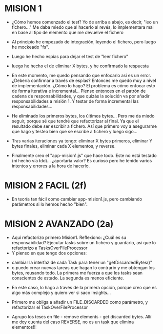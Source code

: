# MISION 1

- ¿Cómo hemos comenzado el test? Yo de arriba a abajo, es decir, "leo un fichero..." Me daba miedo que al hacerlo al revés, lo implementara mal en base al tipo de elemento que me devuelve el fichero
- Al principio he empezado de integración, leyendo el fichero, pero luego he mockeado "fs".
- Luego he hecho espías para dejar el test de "leer fichero"
- luego he hecho el de eliminar X bytes, y he confirmado la respuesta
- En este momento, me quedo pensando que enfocarlo así es un error. ¿Debería confirmar a través de espías? Entonces me quedo muy a nivel de implementación. ¿Cómo lo hago?
El problema es cómo enfocar esto de forma iterativa e incremental...
Pienso entonces en el patrón de cadena de responsabilidades, y que quizás la solución va por añadir responsabilidades
a misión 1. Y testar de forma incremental las responsabilidades...
- He eliminado los primeros bytes, los últimos bytes... Pero me da miedo seguir, porque sé que tendré que refactorizar al final. Ya que el resultado debe ser escribir a fichero. Así que primero voy a asegurarme que hago y testeo bien que se escribe a fichero y luego sigo...

- Tras varias iteraciones ya tengo: eliminar X bytes primeros, eliminar Y bytes finales, eliminar cada X elementos, y reverse.

- Finalmente creo el "app-mision1.js" que hace todo. Este no está testado (ni hecho vía tdd)... ¿aportaría valor? Es curioso pero he tenido varios intentos y errores a la hora de hacerlo. 

# MISION 2 FACIL (2f)

- En teoría tan fácil como cambiar app-mision1.js, pero cambiando parámetros si lo hemos hecho "bien".

# MISION 2 AVANZADO (2a)

- Aquí refactorizo primero Mision1. Reflexiono: ¿Cuál es su responsabilidad? Ejecutar tasks sobre un fichero y guardarlo, así que lo refactorizo a TasksOverFileProcessor
- Y pienso en que tengo dos opciones: 
 + cambiar la interfaz de cada Task para tener un "getDiscardedBytes()"
 + o puedo crear nuevas tareas que hagan lo contrario y me obtengan los bytes, reusando todo. 
 La primera me fuerza a que los tasks sean conscientes de estado. La segunda es menos eficiente.
- En este caso, lo hago a través de la primera opción, porque creo que es algo más complejo y quiero ver si saco insights...

- Primero me obliga a añadir un FILE_DISCARDED como parámetro, y refactorizar el TaskOverFileProcessor
- Agrupo los teses en file - remove elements - get discarded bytes. Allí me doy cuenta del caso REVERSE, no es un task que elimina elementos!!! 
